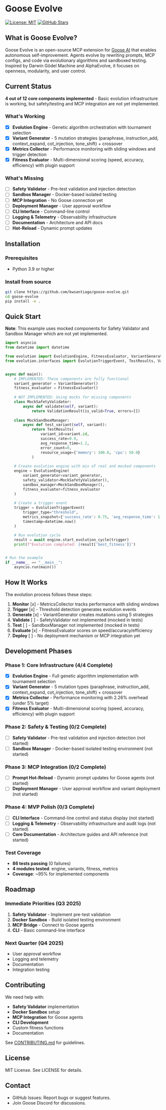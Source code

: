 # Goose Evolve

[![License: MIT](https://img.shields.io/badge/License-MIT-yellow.svg)](https://opensource.org/licenses/MIT)
[![GitHub Stars](https://img.shields.io/github/stars/kwsantiago/goose-evolve.svg?style=social)](https://github.com/kwsantiago/goose-evolve/stargazers)

## What is Goose Evolve?

Goose Evolve is an open-source MCP extension for [Goose AI](https://goose.ai) that enables autonomous self-improvement. Agents evolve by rewriting prompts, MCP configs, and code via evolutionary algorithms and sandboxed testing. Inspired by Darwin Gödel Machine and AlphaEvolve, it focuses on openness, modularity, and user control.

## Current Status

**4 out of 12 core components implemented** - Basic evolution infrastructure is working, but safety/testing and MCP integration are not yet implemented.

### What's Working
- [x] **Evolution Engine** - Genetic algorithm orchestration with tournament selection
- [x] **Variant Generator** - 5 mutation strategies (paraphrase, instruction_add, context_expand, cot_injection, tone_shift) + crossover
- [x] **Metrics Collector** - Performance monitoring with sliding windows and trigger detection
- [x] **Fitness Evaluator** - Multi-dimensional scoring (speed, accuracy, efficiency) with plugin support

### What's Missing
- [ ] **Safety Validator** - Pre-test validation and injection detection
- [ ] **Sandbox Manager** - Docker-based isolated testing
- [ ] **MCP Integration** - No Goose connection yet
- [ ] **Deployment Manager** - User approval workflow
- [ ] **CLI Interface** - Command-line control
- [ ] **Logging & Telemetry** - Observability infrastructure
- [ ] **Documentation** - Architecture and API docs
- [ ] **Hot-Reload** - Dynamic prompt updates

## Installation

### Prerequisites
- Python 3.9 or higher

### Install from source

```bash
git clone https://github.com/kwsantiago/goose-evolve.git
cd goose-evolve
pip install -e .
```

## Quick Start

**Note**: This example uses mocked components for Safety Validator and Sandbox Manager which are not yet implemented.

```python
import asyncio
from datetime import datetime

from evolution import EvolutionEngine, FitnessEvaluator, VariantGenerator
from evolution.interfaces import EvolutionTriggerEvent, TestResults, ValidationResult


async def main():
    # IMPLEMENTED: These components are fully functional
    variant_generator = VariantGenerator()
    fitness_evaluator = FitnessEvaluator()
    
    # NOT IMPLEMENTED: Using mocks for missing components
    class MockSafetyValidator:
        async def validate(self, variant):
            return ValidationResult(is_valid=True, errors=[])
    
    class MockSandboxManager:
        async def test_variant(self, variant):
            return TestResults(
                variant_id=variant.id,
                success_rate=0.9,
                avg_response_time=1.2,
                error_count=0,
                resource_usage={'memory': 100.0, 'cpu': 50.0}
            )
    
    # Create evolution engine with mix of real and mocked components
    engine = EvolutionEngine(
        variant_generator=variant_generator,
        safety_validator=MockSafetyValidator(),
        sandbox_manager=MockSandboxManager(),
        fitness_evaluator=fitness_evaluator
    )
    
    # Create a trigger event
    trigger = EvolutionTriggerEvent(
        trigger_type="threshold",
        metrics_snapshot={'success_rate': 0.75, 'avg_response_time': 1.5},
        timestamp=datetime.now()
    )
    
    # Run evolution cycle
    result = await engine.start_evolution_cycle(trigger)
    print(f"Evolution completed: {result['best_fitness']}")


# Run the example
if __name__ == "__main__":
    asyncio.run(main())
```

## How It Works

The evolution process follows these steps:

1. **Monitor** [x] - MetricsCollector tracks performance with sliding windows
2. **Trigger** [x] - Threshold detection generates evolution events
3. **Generate** [x] - VariantGenerator creates mutations using 5 strategies
4. **Validate** [ ] - SafetyValidator not implemented (mocked in tests)
5. **Test** [ ] - SandboxManager not implemented (mocked in tests)
6. **Evaluate** [x] - FitnessEvaluator scores on speed/accuracy/efficiency
7. **Deploy** [ ] - No deployment mechanism or MCP integration yet

## Development Phases

### Phase 1: Core Infrastructure (4/4 Complete)
- [x] **Evolution Engine** - Full genetic algorithm implementation with tournament selection
- [x] **Variant Generator** - 5 mutation types (paraphrase, instruction_add, context_expand, cot_injection, tone_shift) + crossover
- [x] **Metrics Collector** - Performance monitoring with 2.26% overhead (under 5% target)
- [x] **Fitness Evaluator** - Multi-dimensional scoring (speed, accuracy, efficiency) with plugin support

### Phase 2: Safety & Testing (0/2 Complete)
- [ ] **Safety Validator** - Pre-test validation and injection detection (not started)
- [ ] **Sandbox Manager** - Docker-based isolated testing environment (not started)

### Phase 3: MCP Integration (0/2 Complete)  
- [ ] **Prompt Hot-Reload** - Dynamic prompt updates for Goose agents (not started)
- [ ] **Deployment Manager** - User approval workflow and variant deployment (not started)

### Phase 4: MVP Polish (0/3 Complete)
- [ ] **CLI Interface** - Command-line control and status display (not started)
- [ ] **Logging & Telemetry** - Observability infrastructure and audit logs (not started)  
- [ ] **Core Documentation** - Architecture guides and API reference (not started)

### Test Coverage
- **86 tests passing** (0 failures)
- **4 modules tested**: engine, variants, fitness, metrics
- **Coverage**: ~95% for implemented components


## Roadmap

### Immediate Priorities (Q3 2025)
1. **Safety Validator** - Implement pre-test validation
2. **Docker Sandbox** - Build isolated testing environment
3. **MCP Bridge** - Connect to Goose agents
4. **CLI** - Basic command-line interface

### Next Quarter (Q4 2025)
- User approval workflow
- Logging and telemetry
- Documentation
- Integration testing

## Contributing

We need help with:
- **Safety Validator** implementation
- **Docker Sandbox** setup
- **MCP Integration** for Goose agents
- **CLI Development**
- Custom fitness functions
- Documentation

See [CONTRIBUTING.md](CONTRIBUTING.md) for guidelines.

## License
MIT License. See LICENSE for details.

## Contact
- GitHub Issues: Report bugs or suggest features.
- Join Goose Discord for discussions.


